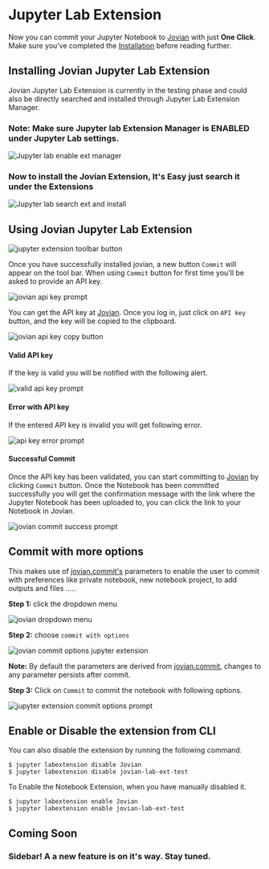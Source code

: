# Jupyter Lab Extension

Now you can commit your Jupyter Notebook to [Jovian](https://jovian.ml?utm_source=docs) with just **One Click**.
Make sure you’ve completed the [Installation](../user-guide/01-install.md) before reading further.

## Installing Jovian Jupyter Lab Extension

Jovian Jupyter Lab Extension is currently in the testing phase and could also be directly searched and installed through Jupyter Lab Extension Manager.

### **Note: Make sure Jupyter lab Extension Manager is ENABLED under Jupyter Lab settings.**

 <img src ="https://media.giphy.com/media/QBYnFbQWuVOfBRXyjd/source.gif" class="screenshot" alt="Jupyter lab enable ext manager">

### Now to install the Jovian Extension, It's Easy just search it under the Extensions

 <img src ="https://media.giphy.com/media/jVZxlpIjTWfaAfj1Yl/source.gif" class="screenshot" alt="Jupyter lab search ext and install">

## Using Jovian Jupyter Lab Extension

<img src="https://i.imgur.com/uezsdYX.png" class="screenshot" alt="jupyter extension toolbar button">

Once you have successfully installed jovian, a new button `Commit` will appear on the tool bar. When using `Commit` button for first time you'll be asked to provide an API key.

<img src="https://i.imgur.com/jTvA0De.png" class="screenshot" alt="jovian api key prompt">

You can get the API key at [Jovian](https://jovian.ml?utm_source=docs). Once you log in, just click on `API key` button, and the key will be copied to the clipboard.

<img src="https://i.imgur.com/taLLUVd.png" class="screenshot" alt="jovian api key copy button">

#### Valid API key

If the key is valid you will be notified with the following alert.

<img src="https://i.imgur.com/lNKQO3G.png" class="screenshot" alt="valid api key prompt">

#### Error with API key

If the entered API key is invalid you will get following error.

<img src="https://i.imgur.com/PsMgrGI.png" class="screenshot" alt="api key error prompt">

#### Successful Commit

Once the API key has been validated, you can start committing to [Jovian](https://jovian.ml?utm_source=docs) by clicking `Commit` button. Once the Notebook has been committed successfully you will get the confirmation message with the link where the Jupyter Notebook has been uploaded to, you can click the link to your Notebook in Jovian.

<img src="https://i.imgur.com/BBesRzu.png" class="screenshot" alt="jovian commit success prompt">

## Commit with more options

This makes use of [jovian.commit's](../jvn/commit) parameters to enable the user to commit with preferences like private notebook, new notebook project, to add outputs and files .....

**Step 1:** click the dropdown menu

<img src="https://i.imgur.com/GUgZGcS.png" class="screenshot" alt="jovian dropdown menu">

**Step 2:** choose `commit with options`

<img src="https://i.imgur.com/NzRMRH8.png" class="screenshot" alt="jovian commit options jupyter extension">

**Note:** By default the parameters are derived from [jovian.commit](https://jovian-py.readthedocs.io/en/latest/jvn/commit.html), changes to any parameter persists after commit.

**Step 3:** Click on `Commit` to commit the notebook with following options.

<img src="https://i.imgur.com/XdVkMPZ.png" class="screenshot" alt="jupyter extension commit options prompt">

## Enable or Disable the extension from CLI

You can also disable the extension by running the following command.

```
$ jupyter labextension disable Jovian
$ jupyter labextension disable jovian-lab-ext-test
```

To Enable the Notebook Extension, when you have manually disabled it.

```
$ jupyter labextension enable Jovian
$ jupyter labextension enable jovian-lab-ext-test
```

## Coming Soon

### Sidebar! A a new feature is on it's way. Stay tuned.
